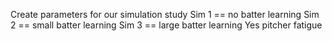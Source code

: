 Create parameters for our simulation study
Sim 1 == no batter learning
Sim 2 == small batter learning
Sim 3 == large batter learning
Yes pitcher fatigue

